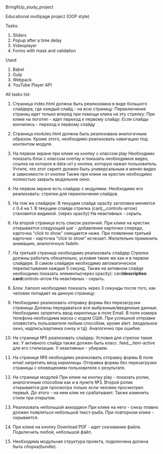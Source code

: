 BringItUp_study_project

Educational multipage project (OOP style)

Tasks:

1. Sliders
2. Popup after a time delay
3. Videoplayer
4. Forms with mask and validation

Used:

1. Babel
2. Gulp
3. Webpack
4. YouTube Player API

All tasks list:

1. Страница index.html должна быть реализована в виде большого слайдера, где каждый слайд - на всю страницу.
   Переключение страниц идет только вперед при помощи клика на эту стрелку:
   При клике на логотип - идет переход к первому слайду:
   Если слайды кончились - переход к первому слайду

2. Страница modules.html должна быть реализована аналогичным образом.
   Кроме этого, необходимо реализовать навигацию под контентом модуля.

3. На первом экране при клике на кнопку с классом play
   Необходимо показать блок с классом overlay и показать необходимое видео, ссылка на которое в data-url у кнопки, которую нажал пользователь. Учтите, что этот скрипт должен быть универсальным и менял видео в зависимости от кнопки
   Также при клике на крестик необходимо полностью закрыть модальное окно.

4. На первом экране есть слайдер с модулями.
   Необходимо его реализовать: стрелки для переключения слайдов.

5. На том же слайдере:
   В текущем слайде opacity заголовка меняется с 0.4 на 1.
   В текущем слайде стрелка (card\_\_controls-arrow) становится видимой. (через opacity)
   На неактивных - скрыть.

6. На второй странице есть список различий.
   При клике на крестик открывается следующий шаг - добавление карточки спереди, карточка “click to show” смещается ниже.
   При появлении третьей карточки - карточка “click to show” исчезает.
   Желательно применить анимацию, аналогичную fadeIn.

7. На третьей странице необходимо реализовать слайдер
   Стрелки должны работать обязательно, условия такие же как и в первом слайдере.
   В самом слайдере необходимо автоматическое перелистывание каждые 5 секунд.
   Также на активном слайде необходимо показать элементы(через opacity):
   card**description
   card**controls-arrow
   На неактивных - скрыть.

8. Блок .hanson необходимо показать через 3 секунды после того, как человек попадает на данную страницу:

9. Необходимо реализовать отправку формы без перезагрузки страницы
   Должны передаваться все выбранные/введенные данные.
   Необходимо запретить ввод кириллицы в поле Email.
   В поле номера телефона необходима маска с кодом США.
   При успешной отправке оповестить пользователя любым способом, кроме alert. (модальное окно, надпись/картинка снизу и тд).
   Аналогично при ошибке.

10. На странице №5 реализовать слайдер:
    Условия для стрелок такие же.
    У активного слайда также должен быть класс .feed\_\_item-active для его стилизации. У неактивных - убираем.

11. На странице №6 необходимо реализовать отправку формы
    В поле email запретить ввод кириллицы.
    Отправка формы без перезагрузки страницы с оповещением пользователя о результате.

12. На странице модулей
    При клике на кнопку play - показать ролик, аналогичным способом как и в пункте №3.
    Второй ролик открывается для просмотра только если человек просмотрел первый. До этого - на нем клик не срабатывает. Также изменить стили при открытии.

13. Реализовать небольшой аккордеон
    При клике на него - снизу плавно должен появляться небольшой текст-рыба.
    При повторном клике - скрывается.

14. При клике на кнопку Download PDF - идет скачивание файла. Подключить любой, небольшой файл.
15. Необходима модульная структура проекта, подключена должна быть сборка(bundle).
